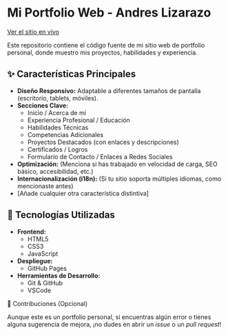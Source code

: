 # Mi Portfolio Web - Andres Lizarazo

[Ver el sitio en vivo](https://andres-lizarazo.github.io/andres-lizarazo.github.io/)

<!-- Opcional: Añade una captura de pantalla o GIF de tu portfolio -->
<!-- ![Captura de Pantalla del Portfolio](./ruta/a/tu/screenshot.png) -->

Este repositorio contiene el código fuente de mi sitio web de portfolio personal, donde muestro mis proyectos, habilidades y experiencia.

## ✨ Características Principales

*   **Diseño Responsivo:** Adaptable a diferentes tamaños de pantalla (escritorio, tablets, móviles).
*   **Secciones Clave:**
    *   Inicio / Acerca de mí
    *   Experiencia Profesional / Educación 
    *   Habilidades Técnicas
    *   Competencias Adicionales
    *   Proyectos Destacados (con enlaces y descripciones)
    *   Certificados / Logros
    *   Formulario de Contacto / Enlaces a Redes Sociales
*   **Optimización:** (Menciona si has trabajado en velocidad de carga, SEO básico, accesibilidad, etc.)
*   **Internacionalización (i18n):** (Si tu sitio soporta múltiples idiomas, como mencionaste antes)
*   [Añade cualquier otra característica distintiva]

## 🚀 Tecnologías Utilizadas

*   **Frontend:**
    *   HTML5
    *   CSS3
    *   JavaScript
*   **Despliegue:**
    *   GitHub Pages
*   **Herramientas de Desarrollo:**
    *   Git & GitHub
    *   VSCode

 🤝 Contribuciones (Opcional)

Aunque este es un portfolio personal, si encuentras algún error o tienes alguna sugerencia de mejora, ¡no dudes en abrir un *issue* o un *pull request*!


